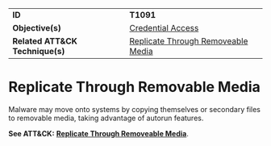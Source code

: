 |||
|---------|------------------------|
|**ID**|**T1091**|
|**Objective(s)**|[Credential Access](https://github.com/MBCProject/mbc-markdown/tree/master/credential-access)|
|**Related ATT&CK Technique(s)**|[Replicate Through Removeable Media](https://attack.mitre.org/techniques/T1091/)|

Replicate Through Removable Media
=================================
Malware may move onto systems by copying themselves or secondary files to removable media, taking advantage of autorun features.

**See ATT&CK:** [**Replicate Through Removeable Media**](https://attack.mitre.org/techniques/T1091/).